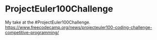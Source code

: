 # ProjectEuler100Challenge
My take at the #ProjectEuler100Challenge. https://www.freecodecamp.org/news/projecteuler100-coding-challenge-competitive-programming/
